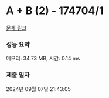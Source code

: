 # A + B (2) - 174704/1 

[문제 링크](https://level.goorm.io/exam/174704/a-b-2/quiz/1) 

### 성능 요약

메모리: 34.73 MB, 시간: 0.14 ms

### 제출 일자

2024년 09월 07일 21:43:05


